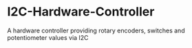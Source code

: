 # I2C-Hardware-Controller
A hardware controller providing rotary encoders, switches and potentiometer values via I2C
